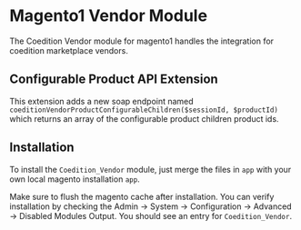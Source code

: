 # Magento1 Vendor Module

The Coedition Vendor module for magento1 handles the integration for coedition marketplace vendors.

## Configurable Product API Extension

This extension adds a new soap endpoint named `coeditionVendorProductConfigurableChildren($sessionId, $productId)` which returns an array of the configurable product children product ids.

## Installation

To install the `Coedition_Vendor` module, just merge the files in `app` with your own local magento installation `app`.

Make sure to flush the magento cache after installation. You can verify installation by checking the Admin -> System -> Configuration -> Advanced -> Disabled Modules Output. You should see an entry for `Coedition_Vendor`.
